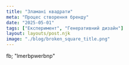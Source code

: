 ```yaml
---
title: "Зламані квадрати"
meta: "Процес створення бренду"
date: "2025-05-01"
tags: ["Експеримент", "Генеративний дизайн"]
layout: layouts/post.njk
image: "./blog/broken_square_title.png"
---
```


fb; "lmerbpwerbnp"

<div id="p5-container"></div>

<script src="https://cdnjs.cloudflare.com/ajax/libs/p5.js/1.9.0/p5.min.js"></script>
<script src="/p5/sketch.js"></script>
